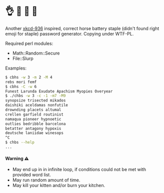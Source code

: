 # :ok_hand: :horse: :battery: :paperclip:

Another [xkcd-936](https://xkcd.com/936/) inspired, correct horse battery staple (didn't found right emoji for staple) password generator. Copying under WTF-PL.

Required perl modules:

 * Math::Random::Secure
 * File::Slurp

Examples:

```sh
$ cbhs -w 3 -m 2 -M 4
rebs mori femf
$ cbhs -C -w 6
Funest Larunda Exudate Apachism Myopies Overyear
$ ./chbs -w 3 -c -1 -m7 -M9
synopsize trisected mikados
daishiki aceldamas nonfutile
drownding placets altumal
crellen garfield routinist
namaqua pioneer hypnoetic
outlies bedribble barcelona
betatter antagony hypoxis
deutsche laniidae winesops
^C
$ chbs --help
...
```

#### Warning :warning:
 * May end up in in infinite loop, if conditions could not be met with provided word list.
 * May run random amount of time.
 * May kill your kitten and/or burn your kitchen.
